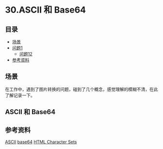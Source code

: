 # 30.ASCII 和 Base64
## <a name="index"></a> 目录
- [场景](#situation)
- [问题1](#style)
  - [问题12](#link)
- [参考资料](#reference)


## <a name="situation"></a> 场景
在工作中，遇到了图片转换的问题，碰到了几个概念，感觉理解的模糊不清，在此了解记录一下。

## ASCII 和 Base64





## <a name="reference"></a> 参考资料
[ASCII][url-wiki-ascii]
[base64][url-wiki-base64]
[HTML Character Sets][url-w3schools-html-character-sets]

[url-wiki-ascii]:https://en.wikipedia.org/wiki/ASCII
[url-wiki-base64]:https://en.wikipedia.org/wiki/Base64
[url-w3schools-html-character-sets]:https://www.w3schools.com/charsets/default.asp
[url-blog]:http://www.cnblogs.com/skynet/archive/2011/05/03/2035105.html#!comments
